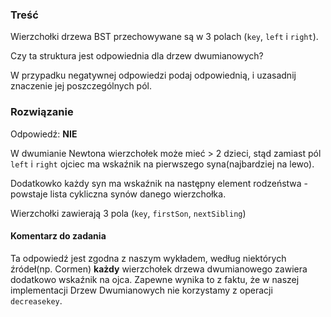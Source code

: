 ### Treść
Wierzchołki drzewa BST przechowywane są w 3 polach (`key`, `left` i `right`).

Czy ta struktura jest odpowiednia dla drzew dwumianowych?

W przypadku negatywnej odpowiedzi podaj odpowiednią, i uzasadnij znaczenie jej poszczególnych pól.

### Rozwiązanie
Odpowiedź: **NIE**

W dwumianie Newtona wierzchołek może mieć > 2 dzieci, stąd zamiast pól `left` i `right` ojciec ma wskaźnik na pierwszego syna(najbardziej na lewo).

Dodatkowko każdy syn ma wskaźnik na następny element rodzeństwa - powstaje lista cykliczna synów danego wierzchołka.

Wierzchołki zawierają 3 pola (`key`, `firstSon`, `nextSibling`)

#### Komentarz do zadania
Ta odpowiedź jest zgodna z naszym wykładem, według niektórych źródeł(np. Cormen) **każdy** wierzchołek drzewa dwumianowego zawiera dodatkowo wskaźnik na ojca. Zapewne wynika to z faktu, że w naszej implementacji Drzew Dwumianowych nie korzystamy z operacji `decreasekey`.
